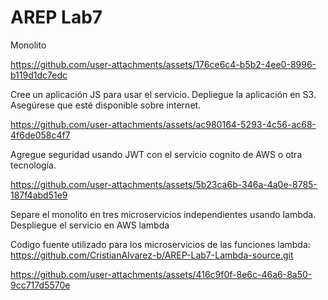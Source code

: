 # AREP Lab7
Monolito


https://github.com/user-attachments/assets/176ce6c4-b5b2-4ee0-8996-b119d1dc7edc


Cree un aplicación JS para usar el servicio. Depliegue la aplicación en S3. Asegúrese que esté disponible sobre internet.


https://github.com/user-attachments/assets/ac980164-5293-4c56-ac68-4f6de058c4f7

Agregue seguridad usando JWT con el servicio cognito de AWS o otra tecnología.


https://github.com/user-attachments/assets/5b23ca6b-346a-4a0e-8785-187f4abd51e9

Separe el monolito en tres microservicios independientes usando lambda.
Despliegue el servicio en AWS lambda

Codigo fuente utilizado para los microservicios de las funciones lambda: https://github.com/CristianAlvarez-b/AREP-Lab7-Lambda-source.git

https://github.com/user-attachments/assets/416c9f0f-8e6c-46a6-8a50-9cc717d5570e

